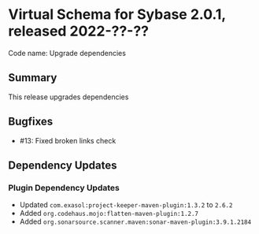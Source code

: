 # Virtual Schema for Sybase 2.0.1, released 2022-??-??

Code name: Upgrade dependencies

## Summary

This release upgrades dependencies

## Bugfixes

* #13: Fixed broken links check

## Dependency Updates

### Plugin Dependency Updates

* Updated `com.exasol:project-keeper-maven-plugin:1.3.2` to `2.6.2`
* Added `org.codehaus.mojo:flatten-maven-plugin:1.2.7`
* Added `org.sonarsource.scanner.maven:sonar-maven-plugin:3.9.1.2184`
